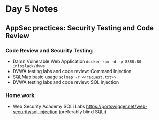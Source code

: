 # Day 5 Notes

## AppSec practices: Security Testing and Code Review

### Code Review and Security Testing
- Damn Vulnerable Web Application ``docker run -d -p 8888:80 infoslack/dvwa``
- DVWA testing labs and code review: Command Injection
- SQLMap basic usage ``sqlmap -r <<request.txt>>``
- DVWA testing labs and code review: SQL Injection

### Home work 
- Web Security Academy SQLi Labs https://portswigger.net/web-security/sql-injection (preferably blind SQLi)
